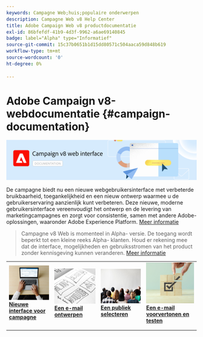```yaml
---
keywords: Campagne Web;huis;populaire onderwerpen
description: Campagne Web v8 Help Center
title: Adobe Campaign Web v8 productdocumentatie
exl-id: 86bfefdf-41b9-4d3f-9962-a6ae69140845
badge: label="Alpha" type="Informatief"
source-git-commit: 15c37b0651b1d15dd80571c504aaca59d848b619
workflow-type: tm+mt
source-wordcount: '0'
ht-degree: 0%

---
```


# Adobe Campaign v8-webdocumentatie {#campaign-documentation}

![](assets/do-not-localize/banner-documentationv8.png)

De campagne biedt nu een nieuwe webgebruikersinterface met verbeterde bruikbaarheid, toegankelijkheid en een nieuw ontwerp waarmee u de gebruikerservaring aanzienlijk kunt verbeteren. Deze nieuwe, moderne gebruikersinterface vereenvoudigt het ontwerp en de levering van marketingcampagnes en zorgt voor consistentie, samen met andere Adobe-oplossingen, waaronder Adobe Experience Platform. [Meer informatie](get-started/get-started.md)

>Campagne v8 Web is momenteel in Alpha- versie. De toegang wordt beperkt tot een kleine reeks Alpha- klanten. Houd er rekening mee dat de interface, mogelijkheden en gebruiksstromen van het product zonder kennisgeving kunnen veranderen. [Meer informatie](rn/release-notes.md)


<table style="table-layout:fixed"><tr style="border: 0;">
<td>
<a href="get-started/user-interface.md">
<img alt="nieuwe interface" src="assets/do-not-localize/email-create.jpeg">
</a>
<div><a href="get-started/user-interface.md"><strong>Nieuwe interface voor campagne</strong>
</div>
<p>
</td>
<td>
<a href="content/create-email-content.md">
<img alt="Onfrequent" src="assets/do-not-localize/email-design.jpg">
</a>
<div>
<a href="content/create-email-content.md"><strong>Een e-mail ontwerpen</strong></a>
</div>
<p></td>
<td>
<a href="audience/about-audiences.md">
<img alt="Doelgroepen" src="assets/do-not-localize/email-audience.jpg">
</a>
<div>
<a href="audience/about-audiences.md"><strong>Een publiek selecteren</strong></a>
</div>
<p>
</td>
<td>
<a href="preview-test/proofs.md">
<img alt="Validatie" src="assets/do-not-localize/email-preview.jpg">
</a>
<div>
<a href="preview-test/proofs.md"><strong>Een e-mail voorvertonen en testen</strong></a>
</div>
<p>
</td>
</tr></table>
